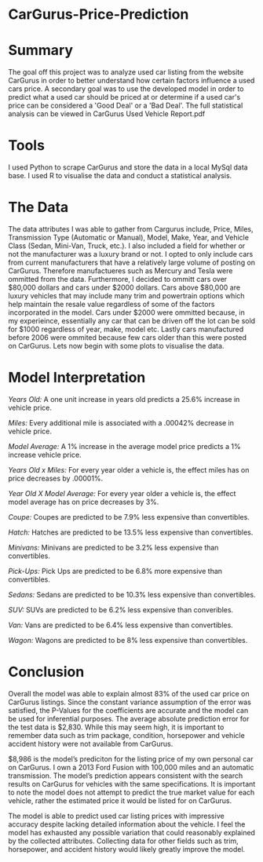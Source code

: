 # CarGurus-Price-Prediction

# Summary
The goal off this project was to analyze used car listing from the website CarGurus in order to better understand 
how certain factors influence a used cars price. A secondary goal was to use the developed model in order to predict
what a used car should be priced at or determine if a used car's price can be considered a 'Good Deal' or a 'Bad Deal'.
The full statistical analysis can be viewed in CarGurus Used Vehicle Report.pdf

# Tools
I used Python to scrape CarGurus and store the data in a local MySql data base.  I used R to visualise the data and 
conduct a statistical analysis.

# The Data
The data attributes I was able to gather from Cargurus include, Price, Miles, Transmission Type (Automatic or Manual),
Model, Make, Year, and Vehicle Class (Sedan, Mini-Van, Truck, etc.). I also included a field for whether or not the
manufacturer was a luxury brand or not.  I opted to only include cars from current manufacturers that have a relatively
large volume of posting on CarGurus.  Therefore manufactueres such as Mercury and Tesla were ommitted from the data.
Furthermore, I decided to ommitt cars over $80,000 dollars and cars under $2000 dollars.  Cars above $80,000 are luxury
vehicles that may include many trim and powertrain options which help maintain the resale value regardless of some of
the factors incorporated in the model.  Cars under $2000 were ommitted because, in my experieince, essentially any car
that can be driven off the lot can be sold for $1000 regardless of year, make, model etc. Lastly cars manufactured 
before 2006 were ommited because few cars older than this were posted on CarGurus. Lets now begin with some plots to 
visualise the data.



# Model Interpretation
*Years Old:* A one unit increase in years old predicts a 25.6% increase in vehicle price.

*Miles:* Every additional mile is associated with a .00042% decrease in vehicle price.

*Model Average:* A 1% increase in the average model price predicts a 1% increase vehicle price.

*Years Old x Miles:* For every year older a vehicle is, the effect miles has on price decreases by .00001%.

*Year Old X Model Average:* For every year older a vehicle is, the effect model average has on price decreases by 3%.

*Coupe:* Coupes are predicted to be 7.9% less expensive than convertibles.

*Hatch:* Hatches are predicted to be 13.5% less expensive than convertibles.

*Minivans:* Minivans are predicted to be 3.2% less expensive than convertibles.

*Pick-Ups:* Pick Ups are predicted to be 6.8% more expensive than convertibles.

*Sedans:* Sedans are predicted to be 10.3% less expensive than convertibles.

*SUV:* SUVs are predicted to be 6.2% less expensive than converibles.

*Van:* Vans are predicted to be 6.4% less expensive than convertibles.

*Wagon:* Wagons are predicted to be 8% less expensive than convertibles.


# Conclusion
Overall the model was able to explain almost 83% of the used car price on CarGurus listings. Since
the constant variance assumption of the error was satisfied, the P-Values for the coefficients are
accurate and the model can be used for inferential purposes. The average absolute prediction error
for the test data is $2,830. While this may seem high, it is important to remember data such as trim
package, condition, horsepower and vehicle accident history were not available from CarGurus.

$8,986 is the model’s prediciton for the listing price of my own personal car on CarGurus. I own a
2013 Ford Fusion with 100,000 miles and an automatic transmission. The model’s prediction appears
consistent with the search results on CarGurus for vehicles with the same specifications. It is
important to note the model does not attempt to predict the true market value for each vehicle,
rather the estimated price it would be listed for on CarGurus.

The model is able to predict used car listing prices with impressive accuracy despite lacking detailed
information about the vehicle. I feel the model has exhausted any possible variation that could
reasonably explained by the collected attributes. Collecting data for other fields such as trim,
horsepower, and accident history would likely greatly improve the model.
